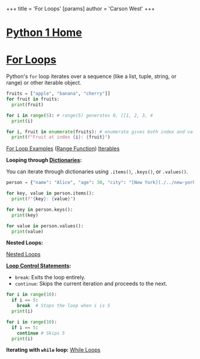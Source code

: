 +++
 title = 'For Loops'
[params]
	author = 'Carson West'
+++
# [Python 1 Home](./../python-1-home/)
# [For Loops](./../for-loops/) 
Python's `for` loop iterates over a sequence (like a list, tuple, string, or range) or other iterable object.

```python
fruits = ["apple", "banana", "cherry"]]
for fruit in fruits:
  print(fruit)

for i in range(5): # range(5) generates 0, [[1, 2, 3, 4
  print(i)

for i, fruit in enumerate(fruits): # enumerate gives both index and value
  print(f"Fruit at index {i}: {fruit}")
```

[For Loop Examples](./../for-loop-examples/)  ([Range Function](./../range-function/)) [Iterables](./../iterables/)


**Looping through [Dictionaries](./../dictionaries/):**

You can iterate through dictionaries using `.items()`, `.keys()`, or `.values()`.

```python
person = {"name": "Alice", "age": 30, "city": "[New York](./../new-york/)"}

for key, value in person.items():
  print(f"{key}: {value}")

for key in person.keys():
  print(key)

for value in person.values():
  print(value)
```

**Nested Loops:**

[Nested Loops](./../nested-loops/)

**[Loop Control Statements](./../loop-control-statements/):**

* `break`: Exits the loop entirely.
* `continue`: Skips the current iteration and proceeds to the next.

```python
for i in range(10):
  if i == 5:
    break  # Stops the loop when i is 5
  print(i)

for i in range(10):
  if i == 5:
    continue # Skips 5
  print(i)
```

**Iterating with `while` loop:** [While Loops](./../while-loops/)
